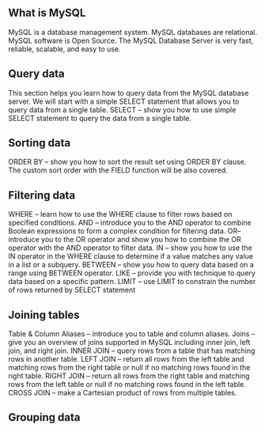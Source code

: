 ## What is MySQL
MySQL is a database management system.
MySQL databases are relational.
MySQL software is Open Source.
The MySQL Database Server is very fast, reliable, scalable, and easy to use.
## Query data
This section helps you learn how to query data from the MySQL database server. We will start with a simple SELECT statement that allows you to query data from a single table.
SELECT – show you how to use simple SELECT statement to query the data from a single table.
## Sorting data
ORDER BY – show you how to sort the result set using ORDER BY clause. The custom sort order with the FIELD function will be also covered.
## Filtering data
WHERE – learn how to use the WHERE clause to filter rows based on specified conditions.
AND – introduce you to the AND operator to combine Boolean expressions to form a complex condition for filtering data.
OR– introduce you to the OR operator and show you how to combine the OR operator with the AND operator to filter data.
IN – show you how to use the IN operator in the WHERE clause to determine if a value matches any value in a list or a subquery.
BETWEEN – show you how to query data based on a range using BETWEEN operator.
LIKE  – provide you with technique to query data based on a specific pattern.
LIMIT – use LIMIT to constrain the number of rows returned by SELECT statement
## Joining tables
Table & Column Aliases – introduce you to table and column aliases.
Joins  – give you an overview of joins supported in MySQL including inner join, left join, and right join.
INNER JOIN – query rows from a table that has matching rows in another table.
LEFT JOIN – return all rows from the left table and matching rows from the right table or null if no matching rows found in the right table.
RIGHT JOIN – return all rows from the right table and matching rows from the left table or null if no matching rows found in the left table.
CROSS JOIN – make a Cartesian product of rows from multiple tables.
## Grouping data
